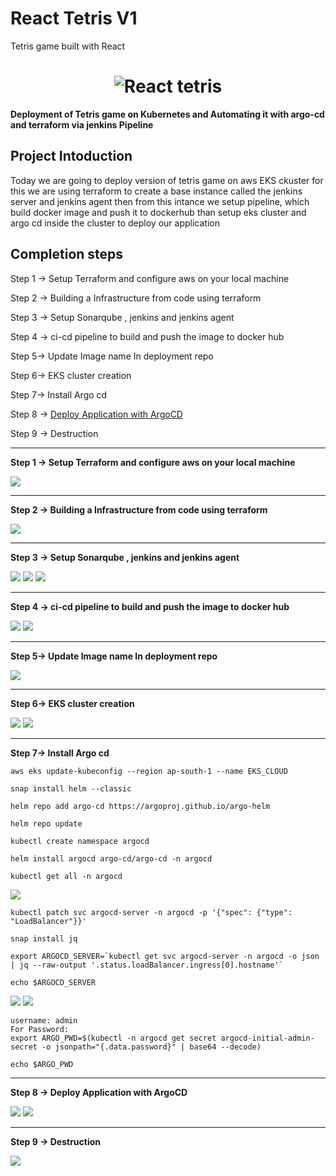 # React Tetris V1

Tetris game built with React

<h1 align="center">
  <img alt="React tetris " title="#React tetris desktop" src="./images/game.jpg" />
</h1>

**Deployment of Tetris game on Kubernetes and Automating it with argo-cd and terraform via jenkins Pipeline**

## Project Intoduction
Today we are going to deploy version of tetris game on aws EKS ckuster for this we are using terraform to create a base instance called the jenkins server and jenkins agent then from this intance we setup pipeline, which build docker image and push it to dockerhub than setup eks cluster and argo cd inside the cluster to deploy our application

## Completion steps
Step 1 → Setup Terraform and configure aws on your local machine

Step 2 → Building a Infrastructure from code using terraform

Step 3 → Setup Sonarqube , jenkins and jenkins agent 

Step 4 → ci-cd pipeline to build and push the image to docker hub

Step 5→ Update Image name In deployment repo

Step 6→ EKS cluster creation

Step 7→ Install Argo cd

Step 8 → [Deploy Application with ArgoCD](https://github.com/Omar-Ahmed-Dt/Tetris-deployment-file)

Step 9 → Destruction

---

**Step 1 → Setup Terraform and configure aws on your local machine**

<img src=images/aws_credentials.png>

---

**Step 2 → Building a Infrastructure from code using terraform**

<img src=images/ec2.png>

---

**Step 3 → Setup Sonarqube , jenkins and jenkins agent**

<img src=images/jenkins1.png>
<img src=images/jenkins2.png>
<img src=images/sonar.png>

---

**Step 4 → ci-cd pipeline to build and push the image to docker hub**

<img src=images/ci.png>
<img src=images/dockerhub.png>

---

**Step 5→ Update Image name In deployment repo**

<img src=images/update_name.png>

---

**Step 6→ EKS cluster creation**

<img src=images/eks.png>
<img src=images/eks2.png>

---

**Step 7→ Install Argo cd**

```
aws eks update-kubeconfig --region ap-south-1 --name EKS_CLOUD

snap install helm --classic

helm repo add argo-cd https://argoproj.github.io/argo-helm

helm repo update

kubectl create namespace argocd

helm install argocd argo-cd/argo-cd -n argocd

kubectl get all -n argocd

```

<img src=images/eks3.png>

```
kubectl patch svc argocd-server -n argocd -p '{"spec": {"type": "LoadBalancer"}}'

snap install jq

export ARGOCD_SERVER=`kubectl get svc argocd-server -n argocd -o json | jq --raw-output '.status.loadBalancer.ingress[0].hostname'`

echo $ARGOCD_SERVER
```
<img src=images/eks4.png>
<img src=images/argo1.png>

```
username: admin
For Password: 
export ARGO_PWD=$(kubectl -n argocd get secret argocd-initial-admin-secret -o jsonpath="{.data.password}" | base64 --decode)

echo $ARGO_PWD
```
---

**Step 8 → Deploy Application with ArgoCD**

<img src=images/argo2.png>
<img src=images/argo3.png>

---

**Step 9 → Destruction**

<img src=images/destroy.png>